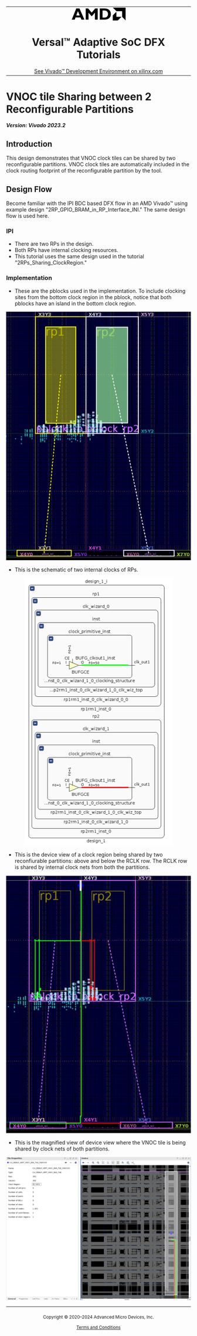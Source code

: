 ﻿<table class="sphinxhide" width="100%">
 <tr width="100%">
    <td align="center"><img src="https://github.com/Xilinx/Image-Collateral/blob/main/xilinx-logo.png?raw=true" width="30%"/><h1>Versal™ Adaptive SoC DFX Tutorials</h1>
    <a href="https://www.xilinx.com/products/design-tools/vivado.html">See Vivado™ Development Environment on xilinx.com</a>
    </td>
 </tr>
</table>

# VNOC tile Sharing between 2 Reconfigurable Partitions

***Version: Vivado 2023.2***

## Introduction

This design demonstrates that VNOC clock tiles can be shared by two reconfigurable partitions. VNOC clock tiles are automatically included in the clock routing footprint of the reconfigurable partition by the tool. 

## Design Flow

Become familiar with the IPI BDC based DFX flow in an AMD Vivado&trade; using example design "2RP_GPIO_BRAM_in_RP_Interface_INI." The same design flow is used here.

### IPI 

- There are two RPs in the design.
- Both RPs have internal clocking resources.
- This tutorial uses the same design used in the tutorial "2RPs_Sharing_ClockRegion."

### Implementation 

- These are the pblocks used in the implementation. To include clocking sites from the bottom clock region in the pblock, notice that both pblocks have an island in the bottom clock region. 

<p align="center">
  <img src="./images/pblocks.png?raw=true" alt="pblocks"/>
</p>

- This is the schematic of two internal clocks of RPs.

<p align="center">
  <img src="./images/vnoc_sharing_schematic.png?raw=true" alt="vnoc_sharing_schematic"/>
</p>

-  This is the device view of a clock region being shared by two reconfiurable partitions: above and below the RCLK row. The RCLK row is shared by internal clock nets from both the partitions.

<p align="center">
  <img src="./images/vnoc_tile_sharing.png?raw=true" alt="vnoc_sharing"/>
</p>

- This is the magnified view of device view where the VNOC tile is being shared by clock nets of both partitions.

<p align="center">
  <img src="./images/voc_shared_tile.png?raw=true" alt="voc_shared_tile"/>
</p>


<hr class="sphinxhide"></hr>

<p class="sphinxhide" align="center"><sub>Copyright © 2020–2024 Advanced Micro Devices, Inc.</sub></p>

<p class="sphinxhide" align="center"><sup><a href="https://www.amd.com/en/corporate/copyright">Terms and Conditions</a></sup></p>
